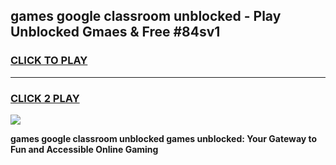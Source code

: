 
## games google classroom unblocked - Play Unblocked Gmaes & Free #84sv1
<h3>
<a href="https://premium.freeplayer.one?title=games_google_classroom_unblocked&ref=01M">CLICK TO PLAY</a></h3>
<hr>

<h3>
<a href="https://premium.freeplayer.one?title=games_google_classroom_unblocked&ref=01M">CLICK 2 PLAY</a>
  
</h3>

<a href="https://premium.freeplayer.one?title=games_google_classroom_unblocked&ref=01M"><img src="https://clearcache.store/games.png"></a>


**games google classroom unblocked games unblocked: Your Gateway to Fun and Accessible Online Gaming**
